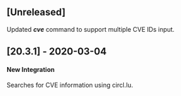 ## [Unreleased]
Updated ***cve*** command to support multiple CVE IDs input.

## [20.3.1] - 2020-03-04
#### New Integration
Searches for CVE information using circl.lu.
